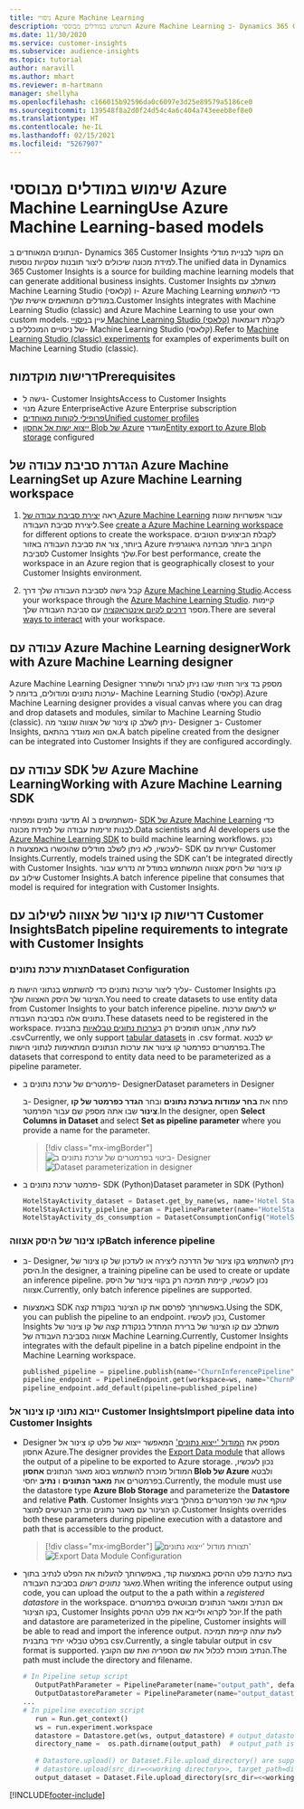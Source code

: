 ```yaml
---
title: ניסויי Azure Machine Learning
description: השתמש במודלים מבוססי Azure Machine Learning ב- Dynamics 365 Customer Insights.
ms.date: 11/30/2020
ms.service: customer-insights
ms.subservice: audience-insights
ms.topic: tutorial
author: naravill
ms.author: mhart
ms.reviewer: m-hartmann
manager: shellyha
ms.openlocfilehash: c166015b92596da0c6097e3d25e89579a5186ce0
ms.sourcegitcommit: 139548f8a2d0f24d54c4a6c404a743eeeb8ef8e0
ms.translationtype: HT
ms.contentlocale: he-IL
ms.lasthandoff: 02/15/2021
ms.locfileid: "5267907"
---
```

# <a name="use-azure-machine-learning-based-models"></a><span data-ttu-id="18733-103">שימוש במודלים מבוססי Azure Machine Learning</span><span class="sxs-lookup"><span data-stu-id="18733-103">Use Azure Machine Learning-based models</span></span>

<span data-ttu-id="18733-104">הנתונים המאוחדים ב- Dynamics 365 Customer Insights הם מקור לבניית מודלי למידת מכונה שיכולים ליצור תובנות עסקיות נוספות.</span><span class="sxs-lookup"><span data-stu-id="18733-104">The unified data in Dynamics 365 Customer Insights is a source for building machine learning models that can generate additional business insights.</span></span> <span data-ttu-id="18733-105">Customer Insights משתלב עם Machine Learning Studio (קלאסי) ו- Azure Maching Learning כדי להשתמש במודלים המותאמים אישית שלך.</span><span class="sxs-lookup"><span data-stu-id="18733-105">Customer Insights integrates with Machine Learning Studio (classic) and Azure Machine Learning to use your own custom models.</span></span> <span data-ttu-id="18733-106">עיין ב[ניסויי Machine Learning Studio (קלאסי)](machine-learning-studio-experiments.md) לקבלת דוגמאות של ניסויים המוכללים ב- Machine Learning Studio (קלאסי).</span><span class="sxs-lookup"><span data-stu-id="18733-106">Refer to [Machine Learning Studio (classic) experiments](machine-learning-studio-experiments.md) for examples of experiments built on Machine Learning Studio (classic).</span></span> 

## <a name="prerequisites"></a><span data-ttu-id="18733-107">דרישות מוקדמות</span><span class="sxs-lookup"><span data-stu-id="18733-107">Prerequisites</span></span>

- <span data-ttu-id="18733-108">גישה ל- Customer Insights</span><span class="sxs-lookup"><span data-stu-id="18733-108">Access to Customer Insights</span></span>
- <span data-ttu-id="18733-109">מנוי Azure Enterprise</span><span class="sxs-lookup"><span data-stu-id="18733-109">Active Azure Enterprise subscription</span></span>
- [<span data-ttu-id="18733-110">פרופילי לקוחות מאוחדים</span><span class="sxs-lookup"><span data-stu-id="18733-110">Unified customer profiles</span></span>](data-unification.md)
- <span data-ttu-id="18733-111">[ייצוא ישות אל אחסון Blob של Azure](export-azure-blob-storage.md) מוגדר</span><span class="sxs-lookup"><span data-stu-id="18733-111">[Entity export to Azure Blob storage](export-azure-blob-storage.md) configured</span></span>

## <a name="set-up-azure-machine-learning-workspace"></a><span data-ttu-id="18733-112">הגדרת סביבת עבודה של Azure Machine Learning</span><span class="sxs-lookup"><span data-stu-id="18733-112">Set up Azure Machine Learning workspace</span></span>

1. <span data-ttu-id="18733-113">ראה [יצירת סביבת עבודה של Azure Machine Learning](https://docs.microsoft.com/azure/machine-learning/concept-workspace#-create-a-workspace) עבור אפשרויות שונות ליצירת סביבת העבודה.</span><span class="sxs-lookup"><span data-stu-id="18733-113">See [create a Azure Machine Learning workspace](https://docs.microsoft.com/azure/machine-learning/concept-workspace#-create-a-workspace) for different options to create the workspace.</span></span> <span data-ttu-id="18733-114">לקבלת הביצועים הטובים ביותר, צור את סביבת העבודה באזור Azure הקרוב ביותר מבחינה גיאוגרפית לסביבת Customer Insights שלך.</span><span class="sxs-lookup"><span data-stu-id="18733-114">For best performance, create the workspace in an Azure region that is geographically closest to your Customer Insights environment.</span></span>

1. <span data-ttu-id="18733-115">קבל גישה לסביבת העבודה שלך דרך [Azure Machine Learning Studio](https://ml.azure.com/).</span><span class="sxs-lookup"><span data-stu-id="18733-115">Access your workspace through the [Azure Machine Learning Studio](https://ml.azure.com/).</span></span> <span data-ttu-id="18733-116">קיימות מספר [דרכים לקיום אינטראקציה](https://docs.microsoft.com/azure/machine-learning/concept-workspace#tools-for-workspace-interaction) עם סביבת העבודה שלך.</span><span class="sxs-lookup"><span data-stu-id="18733-116">There are several [ways to interact](https://docs.microsoft.com/azure/machine-learning/concept-workspace#tools-for-workspace-interaction) with your workspace.</span></span>

## <a name="work-with-azure-machine-learning-designer"></a><span data-ttu-id="18733-117">עבודה עם Azure Machine Learning designer</span><span class="sxs-lookup"><span data-stu-id="18733-117">Work with Azure Machine Learning designer</span></span>

<span data-ttu-id="18733-118">Azure Machine Learning Designer מספק בד ציור חזותי שבו ניתן לגרור ולשחרר ערכות נתונים ומודולים, בדומה ל- Machine Learning Studio (קלאסי).</span><span class="sxs-lookup"><span data-stu-id="18733-118">Azure Machine Learning designer provides a visual canvas where you can drag and drop datasets and modules, similar to Machine Learning Studio (classic).</span></span> <span data-ttu-id="18733-119">ניתן לשלב קו צינור של אצווה שנוצר מה- Designer ב- Customer Insights, אם הוא מוגדר בהתאם.</span><span class="sxs-lookup"><span data-stu-id="18733-119">A batch pipeline created from the designer can be integrated into Customer Insights if they are configured accordingly.</span></span> 
   
## <a name="working-with-azure-machine-learning-sdk"></a><span data-ttu-id="18733-120">עבודה עם SDK של Azure Machine Learning</span><span class="sxs-lookup"><span data-stu-id="18733-120">Working with Azure Machine Learning SDK</span></span>

<span data-ttu-id="18733-121">מדעני נתונים ומפתחי AI משתמשים ב- [SDK של Azure Machine Learning](https://docs.microsoft.com/python/api/overview/azure/ml/?view=azure-ml-py&preserve-view=true) כדי לבנות זרימות עבודה של למידת מכונה.</span><span class="sxs-lookup"><span data-stu-id="18733-121">Data scientists and AI developers use the [Azure Machine Learning SDK](https://docs.microsoft.com/python/api/overview/azure/ml/?view=azure-ml-py&preserve-view=true) to build machine learning workflows.</span></span> <span data-ttu-id="18733-122">נכון לעכשיו, לא ניתן לשלב מודלים שהוכשרו באמצעות ה- SDK ישירות עם Customer Insights.</span><span class="sxs-lookup"><span data-stu-id="18733-122">Currently, models trained using the SDK can't be integrated directly with Customer Insights.</span></span> <span data-ttu-id="18733-123">קו צינור של היסק אצווה המשתמש במודל זה נדרש עבור שילוב עם Customer Insights.</span><span class="sxs-lookup"><span data-stu-id="18733-123">A batch inference pipeline that consumes that model is required for integration with Customer Insights.</span></span>

## <a name="batch-pipeline-requirements-to-integrate-with-customer-insights"></a><span data-ttu-id="18733-124">דרישות קו צינור של אצווה לשילוב עם Customer Insights</span><span class="sxs-lookup"><span data-stu-id="18733-124">Batch pipeline requirements to integrate with Customer Insights</span></span>

### <a name="dataset-configuration"></a><span data-ttu-id="18733-125">תצורת ערכת נתונים</span><span class="sxs-lookup"><span data-stu-id="18733-125">Dataset Configuration</span></span>

<span data-ttu-id="18733-126">עליך ליצור ערכות נתונים כדי להשתמש בנתוני הישות מ- Customer Insights בקו הצינור של היסק האצווה שלך.</span><span class="sxs-lookup"><span data-stu-id="18733-126">You need to create datasets to use entity data from Customer Insights to your batch inference pipeline.</span></span> <span data-ttu-id="18733-127">יש לרשום ערכות נתונים אלה בסביבת העבודה.</span><span class="sxs-lookup"><span data-stu-id="18733-127">These datasets need to be registered in the workspace.</span></span> <span data-ttu-id="18733-128">לעת עתה, אנחנו תומכים רק ב[ערכות נתונים טבלאיות](https://docs.microsoft.com/azure/machine-learning/how-to-create-register-datasets#tabulardataset) בתבנית ‎.csv</span><span class="sxs-lookup"><span data-stu-id="18733-128">Currently, we only support [tabular datasets](https://docs.microsoft.com/azure/machine-learning/how-to-create-register-datasets#tabulardataset) in .csv format.</span></span> <span data-ttu-id="18733-129">יש לבטא בפרמטרים כפרמטר קו צינור את ערכות הנתונים המתאימות לנתוני הישות.</span><span class="sxs-lookup"><span data-stu-id="18733-129">The datasets that correspond to entity data need to be parameterized as a pipeline parameter.</span></span>
   
* <span data-ttu-id="18733-130">פרמטרים של ערכת נתונים ב- Designer</span><span class="sxs-lookup"><span data-stu-id="18733-130">Dataset parameters in Designer</span></span>
   
     <span data-ttu-id="18733-131">ב- Designer, פתח את **בחר עמודות בערכת נתונים** ובחר **הגדר כפרמטר של קו צינור** שבו אתה מספק שם עבור הפרמטר.</span><span class="sxs-lookup"><span data-stu-id="18733-131">In the designer, open **Select Columns in Dataset** and select **Set as pipeline parameter** where you provide a name for the parameter.</span></span>

     > [!div class="mx-imgBorder"]
     > <span data-ttu-id="18733-132">![ביטוי בפרמטרים של ערכת נתונים ב- Designer](media/intelligence-designer-dataset-parameters.png "ביטוי בפרמטרים של ערכת נתונים ב- Designer")</span><span class="sxs-lookup"><span data-stu-id="18733-132">![Dataset parameterization in designer](media/intelligence-designer-dataset-parameters.png "Dataset parameterization in designer")</span></span>
   
* <span data-ttu-id="18733-133">פרמטר ערכת נתונים ב- SDK‏ (Python)</span><span class="sxs-lookup"><span data-stu-id="18733-133">Dataset parameter in SDK (Python)</span></span>
   
   ```python
   HotelStayActivity_dataset = Dataset.get_by_name(ws, name='Hotel Stay Activity Data')
   HotelStayActivity_pipeline_param = PipelineParameter(name="HotelStayActivity_pipeline_param", default_value=HotelStayActivity_dataset)
   HotelStayActivity_ds_consumption = DatasetConsumptionConfig("HotelStayActivity_dataset", HotelStayActivity_pipeline_param)
   ```

### <a name="batch-inference-pipeline"></a><span data-ttu-id="18733-134">קו צינור של היסק אצווה</span><span class="sxs-lookup"><span data-stu-id="18733-134">Batch inference pipeline</span></span>
  
* <span data-ttu-id="18733-135">ב- Designer, ניתן להשתמש בקו צינור של הדרכה ליצירה או לעדכון של קו צינור של היסק.</span><span class="sxs-lookup"><span data-stu-id="18733-135">In the designer, a training pipeline can be used to create or update an inference pipeline.</span></span> <span data-ttu-id="18733-136">נכון לעכשיו, קיימת תמיכה רק בקווי צינור של היסק אצווה.</span><span class="sxs-lookup"><span data-stu-id="18733-136">Currently, only batch inference pipelines are supported.</span></span>

* <span data-ttu-id="18733-137">באמצעות SDK באפשרותך לפרסם את קו הצינור בנקודת קצה.</span><span class="sxs-lookup"><span data-stu-id="18733-137">Using the SDK, you can publish the pipeline to an endpoint.</span></span> <span data-ttu-id="18733-138">נכון לעכשיו, Customer Insights משתלב עם קו הצינור של ברירת המחדל בנקודת קצה של קו צינור של אצווה בסביבת העבודה של Machine Learning.</span><span class="sxs-lookup"><span data-stu-id="18733-138">Currently, Customer Insights integrates with the default pipeline in a batch pipeline endpoint in the Machine Learning workspace.</span></span>
   
   ```python
   published_pipeline = pipeline.publish(name="ChurnInferencePipeline", description="Published Churn Inference pipeline")
   pipeline_endpoint = PipelineEndpoint.get(workspace=ws, name="ChurnPipelineEndpoint") 
   pipeline_endpoint.add_default(pipeline=published_pipeline)
   ```

### <a name="import-pipeline-data-into-customer-insights"></a><span data-ttu-id="18733-139">ייבוא נתוני קו צינור אל Customer Insights</span><span class="sxs-lookup"><span data-stu-id="18733-139">Import pipeline data into Customer Insights</span></span>

* <span data-ttu-id="18733-140">Designer מספק את [המודול 'ייצוא נתונים'](https://docs.microsoft.com/azure/machine-learning/algorithm-module-reference/export-data) המאפשר ייצוא של פלט קו צינור אל אחסון Azure.</span><span class="sxs-lookup"><span data-stu-id="18733-140">The designer provides the [Export Data module](https://docs.microsoft.com/azure/machine-learning/algorithm-module-reference/export-data) that allows the output of a pipeline to be exported to Azure storage.</span></span> <span data-ttu-id="18733-141">נכון לעכשיו, המודול מוכרח להשתמש בסוג מאגר הנתונים **אחסון Blob של Azure** ולבטא בפרמטרים את **מאגר הנתונים** ו **נתיב** יחסי.</span><span class="sxs-lookup"><span data-stu-id="18733-141">Currently, the module must use the datastore type **Azure Blob Storage** and parameterize the **Datastore** and relative **Path**.</span></span> <span data-ttu-id="18733-142">Customer Insights עוקף את שני הפרמטרים במהלך ביצוע קו הצינור עם מאגר נתונים ונתיב הנגישים למוצר.</span><span class="sxs-lookup"><span data-stu-id="18733-142">Customer Insights overrides both these parameters during pipeline execution with a datastore and path that is accessible to the product.</span></span>
   > [!div class="mx-imgBorder"]
   > <span data-ttu-id="18733-143">![תצורת מודול 'ייצוא נתונים'](media/intelligence-designer-importdata.png "תצורת מודול 'ייצוא נתונים'")</span><span class="sxs-lookup"><span data-stu-id="18733-143">![Export Data Module Configuration](media/intelligence-designer-importdata.png "Export Data Module Configuration")</span></span>
   
* <span data-ttu-id="18733-144">בעת כתיבת פלט ההיסק באמצעות קוד, באפשרותך להעלות את הפלט לנתיב בתוך *מאגר נתונים רשום* בסביבת העבודה.</span><span class="sxs-lookup"><span data-stu-id="18733-144">When writing the inference output using code, you can upload the output to the a path within a *registered datastore* in the workspace.</span></span> <span data-ttu-id="18733-145">אם הנתיב ומאגר הנתונים מבוטאים בפרמטרים בקו הצינור, Customer Insights יוכל לקרוא ולייבא את פלט ההיסק.</span><span class="sxs-lookup"><span data-stu-id="18733-145">If the path and datastore are parameterized in the pipeline, Customer insights will be able to read and import the inference output.</span></span> <span data-ttu-id="18733-146">לעת עתה קיימת תמיכה בפלט טבלאי יחיד בתבנית csv.</span><span class="sxs-lookup"><span data-stu-id="18733-146">Currently, a single tabular output in csv format is supported.</span></span> <span data-ttu-id="18733-147">הנתיב מוכרח לכלול את שם הספריה ואת שם הקובץ.</span><span class="sxs-lookup"><span data-stu-id="18733-147">The path must include the directory and filename.</span></span>

   ```python
   # In Pipeline setup script
      OutputPathParameter = PipelineParameter(name="output_path", default_value="HotelChurnOutput/HotelChurnOutput.csv")
      OutputDatastoreParameter = PipelineParameter(name="output_datastore", default_value="workspaceblobstore")
   ...
   # In pipeline execution script
      run = Run.get_context()
      ws = run.experiment.workspace
      datastore = Datastore.get(ws, output_datastore) # output_datastore is parameterized
      directory_name =  os.path.dirname(output_path)  # output_path is parameterized.
      
      # Datastore.upload() or Dataset.File.upload_directory() are supported methods to uplaod the data
      # datastore.upload(src_dir=<<working directory>>, target_path=directory_name, overwrite=False, show_progress=True)
      output_dataset = Dataset.File.upload_directory(src_dir=<<working directory>>, target = (datastore, directory_name)) # Remove trailing "/" from directory_name
   ```


[!INCLUDE[footer-include](../includes/footer-banner.md)]